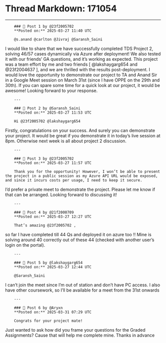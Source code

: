 # Thread Markdown: 171054

---

        ### 💬 Post 1 by @23f2005702  
        **Posted on:** 2025-03-27 11:40 UTC  

        @s.anand @carlton @Jivraj @Saransh_Saini
I would like to share that we have successfully completed TDS Project 2, solving 46/57 cases dynamically via Azure after deployment! We also tested it with our friends’ GA questions, and it’s working as expected.
This project was a team effort by me and two friends [ @lakshaygarg654 and @23f2004637 ], and we are thrilled with the results post-deployment.
I would love the opportunity to demonstrate our project to TA and Anand Sir in a Google Meet session on March 31st (since I have OPPE on the 29th and 30th).
If you can spare some time for a quick look at our project, it would be awesome! Looking forward to your response.

        ---

        ### 💬 Post 2 by @Saransh_Saini  
        **Posted on:** 2025-03-27 11:53 UTC  

        Hi @23f2005702 @lakshaygarg654
Firstly, congratulations on your success. And surely you can demonstrate your project. It would be great if you demonstrate it in today’s live session at 8pm. Otherwise next week is all about project 2 discussion.

        ---

        ### 💬 Post 3 by @23f2005702  
        **Posted on:** 2025-03-27 11:57 UTC  

        Thank you for the opportunity! However, I won’t be able to present the project in a public session as my Azure API URL would be exposed, and since it incurs costs per usage, I need to keep it secure.
I’d prefer a private meet to demonstrate the project. Please let me know if that can be arranged. Looking forward to discussing it!

        ---

        ### 💬 Post 4 by @21f2000709  
        **Posted on:** 2025-03-27 12:27 UTC  

        That’s amazing @23f2005702 ,
so far I have completed till 44 Qs and deployed it on azure too !! Mine is solving around 40 correctly out of these 44 (checked with another user’s login on the portal).

        ---

        ### 💬 Post 5 by @lakshaygarg654  
        **Posted on:** 2025-03-27 12:44 UTC  

        @Saransh_Saini
I can’t join the meet since I’m out of station and don’t have PC access. I also have other coursework, so I’ll be available for a meet from the 31st onwards

        ---

        ### 💬 Post 6 by @Aryxn  
        **Posted on:** 2025-03-31 07:29 UTC  

        Congrats for your project mate!
Just wanted to ask how did you frame your questions for the Graded Assignments? Cause that will help me complete mine.
Thanks in advance

        